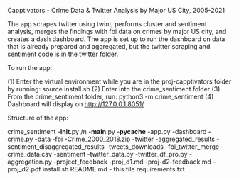 Capptivators - Crime Data & Twitter Analysis by Major US City, 2005-2021

The app scrapes twitter using twint, performs cluster and sentiment analysis, merges the findings with fbi data on crimes by major US city, and creates a dash dashboard. The app is set up to run the dashboard on data that is already prepared and aggregated, but the twitter scraping and sentiment code is in the twitter folder.  



To run the app: 

(1) Enter the virtual environment while you are in the proj-capptivators folder by running: source install.sh 
(2) Enter into the crime_sentiment folder 
(3) From the crime_sentiment folder, run: python3 -m crime_sentiment
(4) Dashboard will display on http://127.0.0.1.8051/



Structure of the app: 

crime_sentiment 
-__init__.py /n
-__main__.py
-__pycache__ 
-app.py
-dashboard
    -crime.py
-data
    -fbi
        -Crime_2000_2018.zip
    -twitter
        -aggregated_results
        -sentiment_disaggregated_results
        -tweets_downloads
    -fbi_twitter_merge
        -crime_data.csv
-sentiment
    -twitter_data.py
    -twitter_df_pro.py
    -aggregation.py
-project_feedback
    -proj_d1.md 
    -proj-d2-feedback.md
    -proj_d2.pdf
install.sh
README.md - this file
requirements.txt



